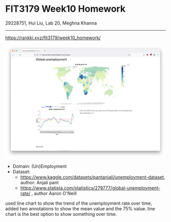 # FIT3179 Week10 Homework

29228751, Hui Liu, Lab 20, Meghna Khanna

---

https://rankki.xyz/fit3179/week10_homework/

![](./images/Screen%20Shot%202022-10-09%20at%2015.58.23.png)

- Domain: (Un)Employment
- Dataset:
  - https://www.kaggle.com/datasets/pantanjali/unemployment-dataset, author: Anjali pant
  - https://www.statista.com/statistics/279777/global-unemployment-rate/ , author Aaron O'Neill

used line chart to show the trend of the unemployment rate over time, added two annotations to show the
mean value and the 75% value. line chart is the best option to show something over time.